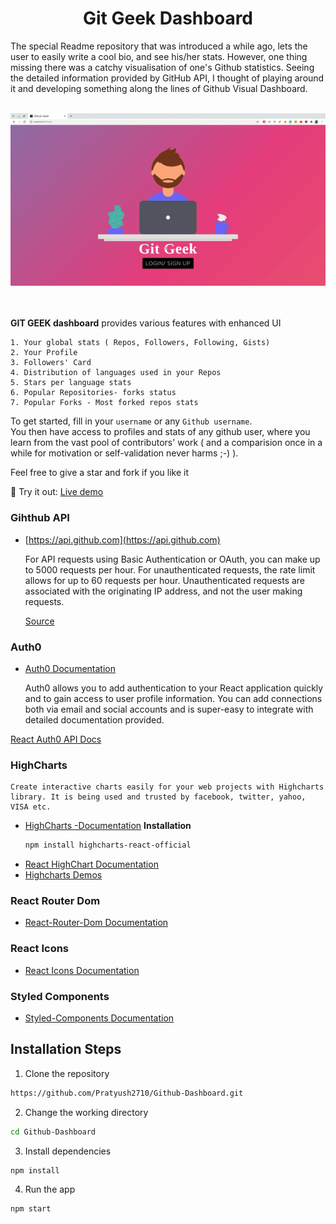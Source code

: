 <h1 align="center">
  Git Geek Dashboard
</h1>
  The special Readme repository that was introduced a while ago, lets the user to easily write a cool bio, and see his/her stats. However, one thing missing there was a catchy visualisation of one's Github statistics.
  Seeing the detailed information provided by GitHub API, I thought of playing around it and developing something along the lines of Github Visual Dashboard.
  
  <br/>
  <br/>

<p align="center"><img src="./src/images/gitGeek.gif" alt="gitGeek gif" /></p>
<br/><br/>
  <b>GIT GEEK dashboard</b> provides various features with enhanced UI

    1. Your global stats ( Repos, Followers, Following, Gists)
    2. Your Profile
    3. Followers' Card
    4. Distribution of languages used in your Repos
    5. Stars per language stats
    6. Popular Repositories- forks status
    7. Popular Forks - Most forked repos stats

To get started, fill in your `username` or any `Github username`.
<br/>
You then have access to profiles and stats of any github user, where you learn from the vast pool of contributors' work ( and a comparision once in a while for motivation or self-validation never harms ;-) ).

Feel free to give a star and fork if you like it

🚀 Try it out: [Live demo](https://gitgeek.netlify.app)

### Gihthub API

- [https://api.github.com](https://api.github.com)

  For API requests using Basic Authentication or OAuth, you can make up to 5000 requests per hour.
  For unauthenticated requests, the rate limit allows for up to 60 requests per hour. Unauthenticated requests are associated with the originating IP address, and not the user making requests.

  [Source](https://developer.github.com/v3/)

### Auth0

- [Auth0 Documentation](https://auth0.com/)


    Auth0 allows you to add authentication to your React application quickly and to gain access to user profile information.
    You can add connections both via email and social accounts and is super-easy to integrate with detailed documentation provided.

[React Auth0 API Docs](https://auth0.com/docs/libraries/auth0-react)

### HighCharts

    Create interactive charts easily for your web projects with Highcharts library. It is being used and trusted by facebook, twitter, yahoo, VISA etc.

- [HighCharts -Documentation](https://www.highcharts.com/docs/index)
  <b>Installation</b>
  ```bash
  npm install highcharts-react-official
  ```
- [React HighChart Documentation](https://www.highcharts.com/blog/news/highcharts-react-native-wrapper/)
- [Highcharts Demos](https://www.highcharts.com/demo)

### React Router Dom

- [React-Router-Dom Documentation](https://reactrouter.com/web/guides/quick-start)

### React Icons

- [React Icons Documentation](https://react-icons.github.io/react-icons/)

### Styled Components

- [Styled-Components Documentation](https://styled-components.com/)

## Installation Steps

1. Clone the repository

```bash
https://github.com/Pratyush2710/Github-Dashboard.git
```

2. Change the working directory

```bash
cd Github-Dashboard
```

3. Install dependencies

```bash
npm install
```

4. Run the app

```bash
npm start
```
